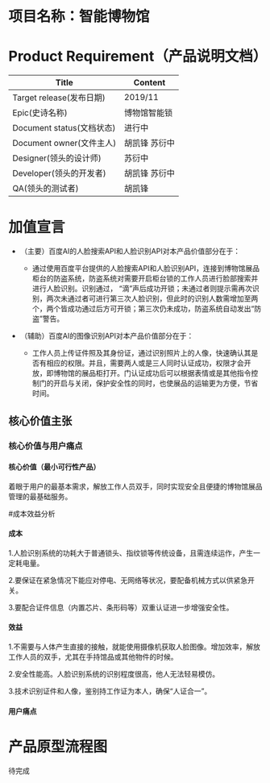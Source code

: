 # 项目名称：智能博物馆
# Product Requirement（产品说明文档）

| Title                     | Content |
| ------------------------- | ------- |
| Target release(发布日期)  | 2019/11 |
| Epic(史诗名称)            | 博物馆智能锁  |
| Document status(文档状态) | 进行中  |
| Document owner(文件主人)  | 胡凯锋  苏衍中 |
| Designer(领头的设计师)    | 苏衍中 |
| Developer(领头的开发者)   | 胡凯锋  苏衍中 |
| QA(领头的测试者)          | 胡凯锋 |

# 加值宣言
- （主要）百度AI的人脸搜索API和人脸识别API对本产品价值部分在于：
    - 通过使用百度平台提供的人脸搜索API和人脸识别API，连接到博物馆展品柜台的防盗系统，防盗系统对需要开启柜台锁的工作人员进行脸部搜索并进行人脸识别。识别通过， “滴”声后成功开锁；未通过者则提示需再次识别，两次未通过者可进行第三次人脸识别，但此时的识别人数需增加至两个，两个皆成功通过后方可开锁；第三次仍未成功，防盗系统自动发出“防盗”警告。

- （辅助）百度AI的图像识别API对本产品价值部分在于：
   - 工作人员上传证件照及其身份证，通过识别照片上的人像，快速确认其是否有相应的权限。并且，需要两人或是三人同时认证成功，权限才会开放，即博物馆的展品柜打开。门认证成功后可以根据表情或是其他指令控制门的开启与关闭，保护安全性的同时，也使展品的运输更为方便，节省时间。

## 核心价值主张

### 核心价值与用户痛点

#### 核心价值（最小可行性产品）
着眼于用户的最基本需求，解放工作人员双手，同时实现安全且便捷的博物馆展品管理的最基础服务。

#成本效益分析
#### 成本

1.人脸识别系统的功耗大于普通锁头、指纹锁等传统设备，且需连续运作，产生一定耗电量。

2.要保证在紧急情况下能应对停电、无网络等状况，要配备机械方式以供紧急开关。

3.要配合证件信息（内置芯片、条形码等）双重认证进一步增强安全性。
 
#### 效益

1.不需要与人体产生直接的接触，就能使用摄像机获取人脸图像。增加效率，解放工作人员的双手，尤其在手持馆品或其他物件的时候。

2.安全性能高。人脸识别系统的识别程度很高，他人无法轻易模仿。

3.技术识别证件和人像，鉴别持工作证为本人，确保“人证合一”。

#### 用户痛点


# 产品原型流程图
待完成
